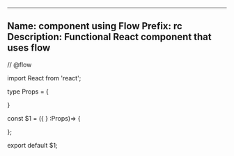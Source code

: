 -----------------------------------------
Name: component using Flow
Prefix: rc
Description: Functional React component that uses flow 
-----------------------------------------
// @flow

import React from 'react';

type Props = {

}

const $1 = ({ } :Props)=> {

};


export default $1;
